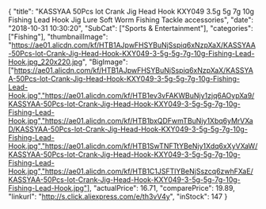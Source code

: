 {
	"title": "KASSYAA 50Pcs lot Crank Jig Head Hook KXY049 3.5g 5g 7g 10g Fishing Lead Hook Jig Lure Soft Worm Fishing Tackle accessories",
	"date": "2018-10-31 10:30:20",
	"SubCat": ["Sports & Entertainment"],
	"categories": ["Fishing"],
	"thumbnailImage": "https://ae01.alicdn.com/kf/HTB1AJpwFHSYBuNjSspiq6xNzpXaX/KASSYAA-50Pcs-lot-Crank-Jig-Head-Hook-KXY049-3-5g-5g-7g-10g-Fishing-Lead-Hook.jpg_220x220.jpg",
	"BigImage": ["https://ae01.alicdn.com/kf/HTB1AJpwFHSYBuNjSspiq6xNzpXaX/KASSYAA-50Pcs-lot-Crank-Jig-Head-Hook-KXY049-3-5g-5g-7g-10g-Fishing-Lead-Hook.jpg","https://ae01.alicdn.com/kf/HTB1ev3vFAKWBuNjy1zjq6AOypXa9/KASSYAA-50Pcs-lot-Crank-Jig-Head-Hook-KXY049-3-5g-5g-7g-10g-Fishing-Lead-Hook.jpg","https://ae01.alicdn.com/kf/HTB1bxQDFwmTBuNjy1Xbq6yMrVXaD/KASSYAA-50Pcs-lot-Crank-Jig-Head-Hook-KXY049-3-5g-5g-7g-10g-Fishing-Lead-Hook.jpg","https://ae01.alicdn.com/kf/HTB1SwTNFTtYBeNjy1Xdq6xXyVXaW/KASSYAA-50Pcs-lot-Crank-Jig-Head-Hook-KXY049-3-5g-5g-7g-10g-Fishing-Lead-Hook.jpg","https://ae01.alicdn.com/kf/HTB1C1JSFTlYBeNjSszcq6zwhFXaE/KASSYAA-50Pcs-lot-Crank-Jig-Head-Hook-KXY049-3-5g-5g-7g-10g-Fishing-Lead-Hook.jpg"],
	"actualPrice": 16.71,
	"comparePrice": 19.89,
	"linkurl": "http://s.click.aliexpress.com/e/th3vV4y",
	"inStock": 147
}
